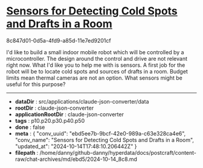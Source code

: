 # [Sensors for Detecting Cold Spots and Drafts in a Room](https://claude.ai/chat/ebd5ee7b-9bcf-42e0-989a-c63e328ca4e6)

8c847d01-0d5a-4fd9-a85d-11e7ed9201cf

I'd like to build a small indoor mobile robot which will be controlled by a microcontroller. The design around the control and drive are not relevant right now. What I'd like you to help me with is sensors. A first job for the robot will be to locate cold spots and sources of  drafts in a room. Budget limits mean thermal cameras are not an option. What sensors might be useful for this purpose?

---

* **dataDir** : src/applications/claude-json-converter/data
* **rootDir** : claude-json-converter
* **applicationRootDir** : claude-json-converter
* **tags** : p10.p20.p30.p40.p50
* **done** : false
* **meta** : {
  "conv_uuid": "ebd5ee7b-9bcf-42e0-989a-c63e328ca4e6",
  "conv_name": "Sensors for Detecting Cold Spots and Drafts in a Room",
  "updated_at": "2024-10-14T17:48:10.206442Z"
}
* **filepath** : /home/danny/github-danny/hyperdata/docs/postcraft/content-raw/chat-archives/md/ebd5/2024-10-14_8c8.md